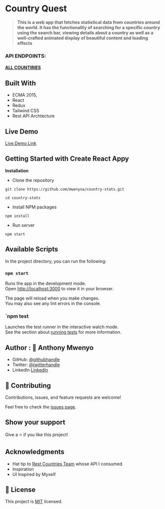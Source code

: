 
# Country Quest

> **This is a web app  that fetches statistical data from countries around the world. It has the functionality of searching for a specific country using  the search bar, viewing details about a country as well as a well-crafted animated display of beautiful content and loading effects**
### API ENDPOINTS:
#### [ALL COUNTIRIES](https://restcountries.com/v3.1/all)




## Built With

- ECMA 2015,
- React
- Redux
- Tailwind CSS
- Rest API Archtecture

## Live Demo

[Live Demo Link](https://country-quest.netlify.app/)


## Getting Started with Create React Appy

**Installation**
- Clone the repository
~~~
git clone https://github.com/mwenyoa/country-stats.git

cd country-stats
~~~
- Install NPM packages
~~~
npm install
~~~
- Run server
~~~
npm start
~~~
## Available Scripts

In the project directory, you can run the following:

### `npm start`

Runs the app in the development mode.\
Open [http://localhost:3000](http://localhost:3000) to view it in your browser.

The page will reload when you make changes.\
You may also see any lint errors in the console.

### `npm test

Launches the test runner in the interactive watch mode.\
See the section about [running tests](https://facebook.github.io/create-react-app/docs/running-tests) for more information.

##   Author : 👤 **Anthony Mwenyo**

- GitHub: [@githubhandle](https://github.com/mwenyoa)
- Twitter: [@twitterhandle](https://twitter.com/anthony_mwenyo)
- LinkedIn [LinkedIn](https://www.linkedin.com/in/anthony-mwenyo/)
## 🤝 Contributing

Contributions, issues, and feature requests are welcome!

Feel free to check the [issues page](../../issues/).

## Show your support

Give a ⭐️ if you like this project!

## Acknowledgments

- Hat tip to <a href="https://restcountries.com">Rest Countries Team</a> whose API I consumed
- Inspiration
- UI Inspired by Myself

## 📝 License

This project is [MIT](./MIT.md) licensed.
